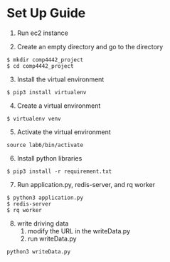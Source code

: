 # Set Up Guide

 1.  Run ec2 instance
 
 2.  Create an empty directory and go to the directory 
 ```
 $ mkdir comp4442_project
 $ cd comp4442_project
 ```
 
 3.  Install the virtual environment
 ```
 $ pip3 install virtualenv
 ```
 
 4. Create a virtual environment
 ```
 $ virtualenv venv
 ```
 
 5. Activate the virtual environment
 ```
 source lab6/bin/activate
 ```
 
 6. Install python libraries
 ```
 $ pip3 install -r requirement.txt
 ```
 
 7. Run application.py, redis-server, and rq worker
 ```
 $ python3 application.py
 $ redis-server
 $ rq worker
 ```
 8. write driving data 
	1. modify the URL in the writeData.py
	1. run writeData.py
```
python3 writeData.py
```